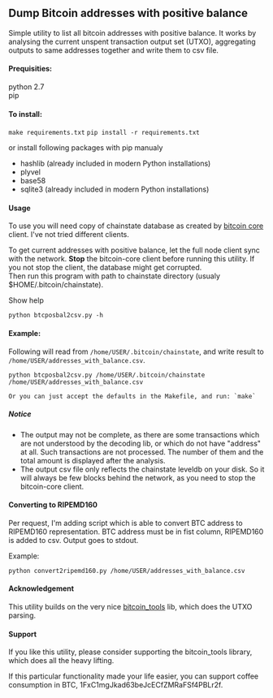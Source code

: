 ## Dump Bitcoin addresses with positive balance

Simple utility to list all bitcoin addresses with positive balance. It works by analysing the current unspent transaction output set (UTXO), aggregating outputs to same addresses together and write them to csv file.

#### Prequisities:  
python 2.7  
pip  

#### To install:  
`make requirements.txt`
`pip install -r requirements.txt`

or install following packages with pip manualy
* hashlib (already included in modern Python installations)
* plyvel
* base58
* sqlite3 (already included in modern Python installations)

#### Usage
To use you will need copy of chainstate database as created by 
[bitcoin core](https://bitcoin.org/en/bitcoin-core/) client. I've not 
tried different clients.
 
To get current addresses with positive balance, let the full node client 
sync with the network.  **Stop** the bitcoin-core client before running this 
utility. If you not stop the client, the database might get corrupted.  
Then run this program with path to chainstate directory 
(usualy $HOME/.bitcoin/chainstate).

Show help
```
python btcposbal2csv.py -h
```
#### Example:  
Following will read from `/home/USER/.bitcoin/chainstate`, and write result to `/home/USER/addresses_with_balance.csv`.
```
python btcposbal2csv.py /home/USER/.bitcoin/chainstate /home/USER/addresses_with_balance.csv

Or you can just accept the defaults in the Makefile, and run: `make`
```

##### Notice
* The output may not be complete, as there are some transactions which are
  not understood by the decoding lib, or which do not have "address" at all.
  Such transactions are not processed. The number of them and the total amount
  is displayed after the analysis.  
* The output csv file only reflects the chainstate leveldb on your disk. So
  it will always be few blocks behind the network, as you need to stop the
  bitcoin-core client.

#### Converting to RIPEMD160
Per request, I'm adding script which is able to convert BTC address to RIPEMD160 representation.
BTC address must be in fist column, RIPEMD160 is added to csv. Output goes to stdout.

Example:
```
python convert2ripemd160.py /home/USER/addresses_with_balance.csv
```

#### Acknowledgement
This utility builds on the very nice 
[bitcoin_tools](https://github.com/sr-gi/bitcoin_tools/) lib,
which does the UTXO parsing.
#### Support
If you like this utility, please consider supporting the bitcoin_tools library, 
which does all the heavy lifting.

If this particular functionality made your life easier, you can support coffee
consumption in BTC, 1FxC1mgJkad63beJcECfZMRaFSf4PBLr2f.
